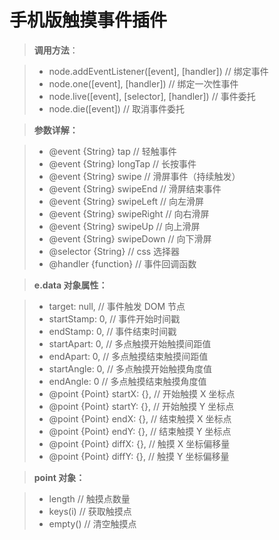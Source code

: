 手机版触摸事件插件
===========

>**调用方法**：

> - node.addEventListener([event], [handler])             //  绑定事件
> - node.one([event], [handler])                          //  绑定一次性事件
> - node.live([event], [selector], [handler])             //  事件委托
> - node.die([event])                                     //  取消事件委托

>**参数详解：**

> - @event {String} tap                // 轻触事件
> - @event {String} longTap            // 长按事件
> - @event {String} swipe              // 滑屏事件（持续触发）
> - @event {String} swipeEnd           // 滑屏结束事件
> - @event {String} swipeLeft          // 向左滑屏
> - @event {String} swipeRight         // 向右滑屏
> - @event {String} swipeUp            // 向上滑屏
> - @event {String} swipeDown          // 向下滑屏
> - @selector {String}                 // css 选择器
> - @handler {function}                // 事件回调函数

>**e.data 对象属性：**

> - target: null,                     // 事件触发 DOM 节点
> - startStamp: 0,                    // 事件开始时间戳
> - endStamp: 0,                      // 事件结束时间戳
> - startApart: 0,                    // 多点触摸开始触摸间距值
> - endApart: 0,                      // 多点触摸结束触摸间距值
> - startAngle: 0,                    // 多点触摸开始触摸角度值
> - endAngle: 0                       // 多点触摸结束触摸角度值
> - @point {Point} startX: {},        // 开始触摸 X 坐标点
> - @point {Point} startY: {},        // 开始触摸 Y 坐标点
> - @point {Point} endX: {},          // 结束触摸 X 坐标点
> - @point {Point} endY: {},          // 结束触摸 Y 坐标点
> - @point {Point} diffX: {},         // 触摸 X 坐标偏移量
> - @point {Point} diffY: {},         // 触摸 Y 坐标偏移量

>**point 对象：**

> - length                            // 触摸点数量
> - keys(i)                           // 获取触摸点
> - empty()                           // 清空触摸点
